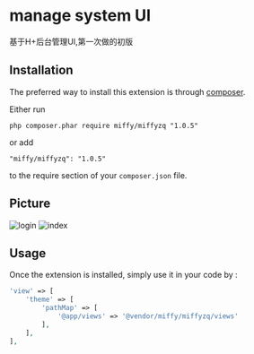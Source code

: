 manage system UI
================
基于H+后台管理UI,第一次做的初版

Installation
------------

The preferred way to install this extension is through [composer](http://getcomposer.org/download/).

Either run

```
php composer.phar require miffy/miffyzq "1.0.5"
```

or add

```
"miffy/miffyzq": "1.0.5"
```

to the require section of your `composer.json` file.

Picture
-------
![login](http://wx3.sinaimg.cn/mw690/7552a991gy1fl9n0vs6rhj21kw0twn1a.jpg )
![index](https://wx3.sinaimg.cn/mw690/7552a991gy1fl9n0u7vf3j21kw0tttcl.jpg)


Usage
-----

Once the extension is installed, simply use it in your code by  :

```php
'view' => [
    'theme' => [
        'pathMap' => [
            '@app/views' => '@vendor/miffy/miffyzq/views'
        ],
    ],
],
```
